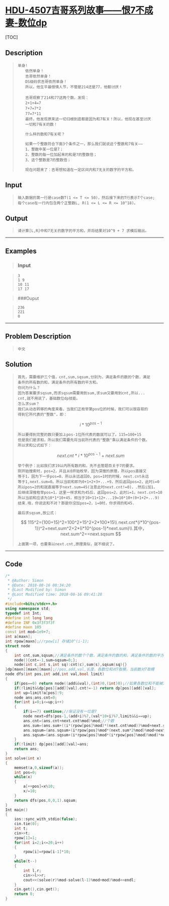 #  [HDU-4507吉哥系列故事——恨7不成妻-数位dp](https://vjudge.net/problem/HDU-4507)

[TOC]



## Description 

> ```
> 单身!
> 　　依然单身！
> 　　吉哥依然单身！
> 　　DS级码农吉哥依然单身！
> 　　所以，他生平最恨情人节，不管是214还是77，他都讨厌！
> 　　
> 　　吉哥观察了214和77这两个数，发现：
> 　　2+1+4=7
> 　　7+7=7*2
> 　　77=7*11
> 　　最终，他发现原来这一切归根到底都是因为和7有关！所以，他现在甚至讨厌
> 　　一切和7有关的数！
> 
> 　　什么样的数和7有关呢？
> 
> 　　如果一个整数符合下面3个条件之一，那么我们就说这个整数和7有关——
> 　　1、整数中某一位是7；
> 　　2、整数的每一位加起来的和是7的整数倍；
> 　　3、这个整数是7的整数倍；
> 
> 　　现在问题来了：吉哥想知道在一定区间内和7无关的数字的平方和。 
> ```

## Input

> ```
> 输入数据的第一行是case数T(1 <= T <= 50)，然后接下来的T行表示T个case;
> 每个case在一行内包含两个正整数L, R(1 <= L <= R <= 10^18)。
> ```

## Output

> ```
> 请计算[L,R]中和7无关的数字的平方和，并将结果对10^9 + 7 求模后输出。
> ```

------



## Examples 

> ### Input

> ```
> 3
> 1 9
> 10 11
> 17 17
> ```

> ###Ouput

> ```
> 236
> 221
> 0
> ```

------



## Problem Description

> ```
> 中文
> ```

## Solution

> ```
> 首先，需要维护三个值，cnt,sum,sqsum,分别为，满足条件的数的个数，满足
> 条件的所有数的和，满足条件的所有数的平方和。
> 你问为什么？
> 因为答案要求sqsum,而求sqsum需要用到sum,求sum又要用到cnt,所以...
> cnt,就不用说了，基础数位dp技能。
> 怎么求sum？
> 我们从动态转移的角度来看，当我们正枚举第pos位的时候，我们可以很容易的
> 得到它所代表的"整数"，即：
> ```
> $$
> i*10^{pos-1}
> $$
>
> ```
> 所以要得到完整的数只要加上pos-1位所代表的数就可以了。115=100+15
> 但是我们是求和，所以我们需要先将当前所代表的"整数"乘以满足条件的个数。
> 所以求和公式如下：
> ```
>
> $$
> next.cnt*i*10^{pos-1}+next.sum
> $$
>
> ```
> 举个例子：比如我们求19以内所有数的和，先不去管题目关于7的要求。
> 刚开始搜索时，pos=2，并且从0开始枚举，因为深搜的原理，所以pos直接又
> 等于1，因为下一步pos=0，所以永远返回0，pos=1时的时候，next.cnt永远
> 等于1,next.sum=0。所以当前和即为0+1+2+3+...+9，然后返回pos=2，此时i=0
> 所以pos=2的和就直接等于next.sum=45(注意此时next.cnt!=0)，.然后i加1，
> 后继续深搜枚举pos=1，这里一样求和为45后，返回pos=2，此时i=1，next.cnt=10
> 所以当前和应该为10*1*10+45，相当于10+11+12+...19=10*10+(0+1+2+...9)
> 结束.啥，你说这和不对？那是你没加pos=2，i=0时，你求得的和45.
> ```
>
> ```
> 最后求sqsum,放公式：
> ```
>
> $$
> 115^2=(100+15)^2=100^2+15^2+2*100*15\\
> next.cnt*(i*10^{pos-1})^2+next.sum^2+2*(i*10^{pos-1}*next.sum)\\
> 其中，next.sum^2==next.sqsum
> $$
>
> 
>
> ```
> 上面第一项，也要乘以next.cnt,原理类似，就不细说了。
> ```
>
> 

------



## Code

```c++
/*
 * @Author: Simon 
 * @Date: 2018-08-16 08:34:20 
 * @Last Modified by: Simon
 * @Last Modified time: 2018-08-16 09:41:28
 */
#include<bits/stdc++.h>
using namespace std;
typedef int Int;
#define int long long
#define INF 0x3f3f3f3f
#define maxn 105
const int mod=1e9+7;
int a[maxn];
int rpow[maxn];//rpow[i] 存储10^(i-1);
struct node
{
    int cnt,sum,sqsum;//满足条件的数个个数，满足条件的数的和，满足条件的数的平方和
    node(){cnt=-1,sum=sqsum=0;};
    node(int c,int s,int sq):cnt(c),sum(s),sqsum(sq){}
}dp[maxn][maxn][maxn];//pos,add,val,长度，各数位和对7取模，当前数对7取模
node dfs(int pos,int add,int val,bool limit)
{
    if(pos==0) return node((add&&val),(int)0,(int)0);//如果各数位和不能被7整除，且当前数不能被7整除，个数加1
    if(!limit&&dp[pos][add][val].cnt!=-1) return dp[pos][add][val];
    int up=limit?a[pos]:9;
    node ans;ans.cnt=0;
    for(int i=0;i<=up;i++)
    {
        if(i==7) continue;//保证没有一位是7
        node next=dfs(pos-1,(add+i)%7,(val*10+i)%7,limit&&i==up);
        ans.cnt=(ans.cnt+next.cnt%mod)%mod;//个数
        ans.sum=(ans.sum+((i*(rpow[pos]%mod)*(next.cnt%mod))%mod+next.sum%mod)%mod)%mod;//所有数的和
        ans.sqsum=(ans.sqsum+(i*rpow[pos]%mod*(next.sum*2%mod)%mod+next.sqsum)%mod)%mod;//平方和15^2=(10+5)^2=10^2+5^2+2*10*5;---5^2+10*5*2
        ans.sqsum=(ans.sqsum+(i*rpow[pos]%mod*(i*rpow[pos]%mod)%mod)*next.cnt%mod)%mod;//---10^2
    }
    if(!limit) dp[pos][add][val]=ans;
    return ans;
}
int solve(int x)
{
    memset(a,0,sizeof(a));
    int pos=0;
    while(x)
    {
        a[++pos]=x%10;
        x/=10;
    }
    return dfs(pos,0,0,1).sqsum;
}
Int main()
{
    ios::sync_with_stdio(false);
    cin.tie(0);
    int t;
    cin>>t;
    rpow[1]=1;
    for(int i=2;i<=20;i++)
    {
        rpow[i]=rpow[i-1]*10;
    }
    while(t--)
    {
        int l,r;
        cin>>l>>r;
        cout<<(solve(r)%mod-solve(l-1)%mod+mod)%mod<<endl;
    }
    cin.get(),cin.get();
    return 0;
}
```
